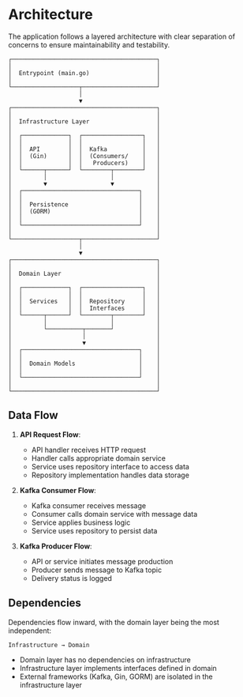 # Architecture

The application follows a layered architecture with clear separation of concerns to ensure maintainability and testability.

```
┌─────────────────────────────────────────┐
│                                         │
│  Entrypoint (main.go)                   │
│                                         │
└───────────────────┬─────────────────────┘
                    │
                    ▼
┌─────────────────────────────────────────┐
│                                         │
│  Infrastructure Layer                   │
│                                         │
│  ┌─────────────┐  ┌─────────────────┐   │
│  │             │  │                 │   │
│  │  API        │  │  Kafka          │   │
│  │  (Gin)      │  │  (Consumers/    │   │
│  │             │  │   Producers)    │   │
│  └──────┬──────┘  └────────┬────────┘   │
│         │                  │            │
│         ▼                  ▼            │
│  ┌─────────────────────────────────┐    │
│  │                                 │    │
│  │  Persistence                    │    │
│  │  (GORM)                         │    │
│  │                                 │    │
│  └─────────────────────────────────┘    │
│                                         │
└───────────────────┬─────────────────────┘
                    │
                    ▼
┌─────────────────────────────────────────┐
│                                         │
│  Domain Layer                           │
│                                         │
│  ┌─────────────┐  ┌─────────────────┐   │
│  │             │  │                 │   │
│  │  Services   │  │  Repository     │   │
│  │             │  │  Interfaces     │   │
│  └──────┬──────┘  └────────┬────────┘   │
│         │                  │            │
│         └──────────┬───────┘            │
│                    │                    │
│                    ▼                    │
│  ┌─────────────────────────────────┐    │
│  │                                 │    │
│  │  Domain Models                  │    │
│  │                                 │    │
│  └─────────────────────────────────┘    │
│                                         │
└─────────────────────────────────────────┘
```

## Data Flow

1. **API Request Flow**:
   - API handler receives HTTP request
   - Handler calls appropriate domain service
   - Service uses repository interface to access data
   - Repository implementation handles data storage

2. **Kafka Consumer Flow**:
   - Kafka consumer receives message
   - Consumer calls domain service with message data
   - Service applies business logic
   - Service uses repository to persist data

3. **Kafka Producer Flow**:
   - API or service initiates message production
   - Producer sends message to Kafka topic
   - Delivery status is logged

## Dependencies

Dependencies flow inward, with the domain layer being the most independent:

```
Infrastructure → Domain
```

- Domain layer has no dependencies on infrastructure
- Infrastructure layer implements interfaces defined in domain
- External frameworks (Kafka, Gin, GORM) are isolated in the infrastructure layer